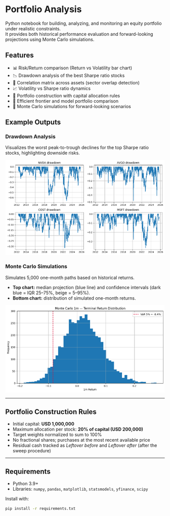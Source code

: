 # Portfolio Analysis

Python notebook for building, analyzing, and monitoring an equity portfolio under realistic constraints.  
It provides both historical performance evaluation and forward-looking projections using Monte Carlo simulations.

## Features
- 📊 Risk/Return comparison (Return vs Volatility bar chart)
- 📉 Drawdown analysis of the best Sharpe ratio stocks
- 🔗 Correlation matrix across assets (sector overlap detection)
- 📈 Volatility vs Sharpe ratio dynamics
- 🧮 Portfolio construction with capital allocation rules
- 🏹 Efficient frontier and model portfolio comparison
- 🎲 Monte Carlo simulations for forward-looking scenarios

## Example Outputs

### Drawdown Analysis
Visualizes the worst peak-to-trough declines for the top Sharpe ratio stocks, highlighting downside risks.

![Drawdown](Drawdown.png)

### Monte Carlo Simulations
Simulates 5,000 one-month paths based on historical returns.  
- **Top chart:** median projection (blue line) and confidence intervals (dark blue = IQR 25–75%, beige = 5–95%).  
- **Bottom chart:** distribution of simulated one-month returns.

![Monte Carlo](montecarlo.png)

---

## Portfolio Construction Rules
- Initial capital: **USD 1,000,000**  
- Maximum allocation per stock: **20% of capital (USD 200,000)**  
- Target weights normalized to sum to 100%  
- No fractional shares; purchases at the most recent available price  
- Residual cash tracked as *Leftover before* and *Leftover after* (after the sweep procedure)  

---

## Requirements
- Python 3.9+
- Libraries: `numpy`, `pandas`, `matplotlib`, `statsmodels`, `yfinance`, `scipy`

Install with:
```bash
pip install -r requirements.txt
